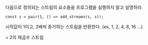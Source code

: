 다음으로 정의되는 스트림의 요소들을 프로그램을 실행하지 말고 설명하라.

```
const s = pair(1, () => add_streams(s, s));
```

시작값이 1이고, 2배씩 증가하는 스트림을 반환한다.
(ex, 1, 2, 4, 8, 16 ...)

= 2의 제곱수 스트림
